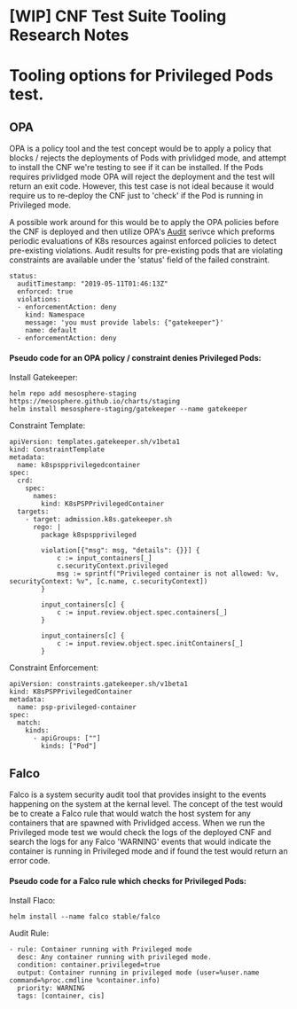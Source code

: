 # [WIP] CNF Test Suite Tooling Research Notes

# Tooling options for Privileged Pods test.

## OPA

OPA is a policy tool and the test concept would be to apply a policy that blocks / rejects the deployments of Pods with privlidged mode, and attempt to install the CNF we're testing to see if it can be installed. If the Pods requires privlidged mode OPA will reject the deployment and the test will return an exit code. However, this test case is not ideal because it would require us to re-deploy the CNF just to 'check' if the Pod is running in Privileged mode. 

A possible work around for this would be to apply the OPA policies before the CNF is deployed and then utilize OPA's [Audit](https://github.com/open-policy-agent/gatekeeper#audit) serivce which preforms periodic evaluations of K8s resources against enforced policies to detect pre-existing violations. Audit results for pre-existing pods that are violating constraints are available under the 'status' field of the failed constraint.
```
status:
  auditTimestamp: "2019-05-11T01:46:13Z"
  enforced: true
  violations:
  - enforcementAction: deny
    kind: Namespace
    message: 'you must provide labels: {"gatekeeper"}'
    name: default
  - enforcementAction: deny
```

#### Pseudo code for an OPA policy / constraint denies Privileged Pods:   

Install Gatekeeper:
```
helm repo add mesosphere-staging https://mesosphere.github.io/charts/staging
helm install mesosphere-staging/gatekeeper --name gatekeeper
```

Constraint Template:
```
apiVersion: templates.gatekeeper.sh/v1beta1
kind: ConstraintTemplate
metadata:
  name: k8spspprivilegedcontainer
spec:
  crd:
    spec:
      names:
        kind: K8sPSPPrivilegedContainer
  targets:
    - target: admission.k8s.gatekeeper.sh
      rego: |
        package k8spspprivileged

        violation[{"msg": msg, "details": {}}] {
            c := input_containers[_]
            c.securityContext.privileged
            msg := sprintf("Privileged container is not allowed: %v, securityContext: %v", [c.name, c.securityContext])
        }

        input_containers[c] {
            c := input.review.object.spec.containers[_]
        }

        input_containers[c] {
            c := input.review.object.spec.initContainers[_]
        }
```

Constraint Enforcement:
```
apiVersion: constraints.gatekeeper.sh/v1beta1
kind: K8sPSPPrivilegedContainer
metadata:
  name: psp-privileged-container
spec:
  match:
    kinds:
      - apiGroups: [""]
        kinds: ["Pod"]
```

## Falco
Falco is a system security audit tool that provides insight to the events happening on the system at the kernal level. The concept of the test would be to create a Falco rule that would watch the host system for any containers that are spawned with Privlidged access. When we run the Privileged mode test we would check the logs of the deployed CNF and search the logs for any Falco 'WARNING' events that would indicate the container is running in Privileged mode and if found the test would return an error code.

#### Pseudo code for a Falco rule which checks for Privileged Pods:

Install Flaco:
```
helm install --name falco stable/falco
```

Audit Rule:
```
- rule: Container running with Privileged mode
  desc: Any container running with privileged mode.
  condition: container.privileged=true
  output: Container running in privileged mode (user=%user.name command=%proc.cmdline %container.info)
  priority: WARNING
  tags: [container, cis]
```
